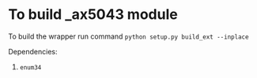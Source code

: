 # To build _ax5043 module 

To build the wrapper run command `python setup.py build_ext --inplace`

Dependencies:
1. `enum34`
